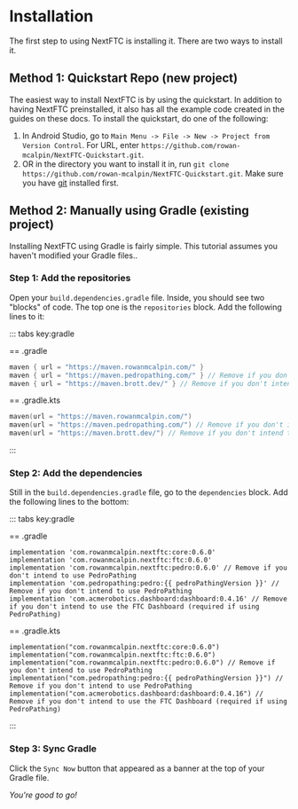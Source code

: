 <script setup>
import {ref, onMounted} from "vue";

const pedroPathingVersion = ref("Loading...");

onMounted(async () => {
    try {
        const response = await fetch(
            "https://api.github.com/repos/Pedro-Pathing/PedroPathing/releases/latest",
            {
                headers: {
                    "Accept": "application/vnd.github+json",
                    "X-GitHub-Api-Version": "2022-11-28"
                }
            }
        );

        if (!response.ok) {
            throw new Error(`Error fetching version (${response.status})`);
        }

        const data = await response.json();
        if (data.tag_name.charAt(0) === "v") {
            pedroPathingVersion.value = data.tag_name.substring(1); // or str.slice(1);
        } else {
            pedroPathingVersion.value = data.tag_name;
        }
    } catch (error) {
        pedroPathingVersion.value = `Error fetching version: ${error.message}`;
    }
});
</script>

# Installation

The first step to using NextFTC is installing it. There are two ways to install it.

## Method 1: Quickstart Repo (new project)

The easiest way to install NextFTC is by using the quickstart. In addition to having NextFTC preinstalled, it also has all the example code created in the guides on these docs. To install the quickstart, do one of the following:

1. In Android Studio, go to `Main Menu -> File -> New -> Project from Version Control`. For URL, enter `https://github.com/rowan-mcalpin/NextFTC-Quickstart.git`.
2. OR in the directory you want to install it in, run `git clone https://github.com/rowan-mcalpin/NextFTC-Quickstart.git`. Make sure you have [git](https://git-scm.com/) installed first.

## Method 2: Manually using Gradle (existing project)

Installing NextFTC using Gradle is fairly simple. This tutorial assumes you haven't modified your Gradle files..

### Step 1: Add the repositories

Open your `build.dependencies.gradle` file. Inside, you should see two "blocks" of code. The top one is the `repositories` block. Add the following lines to it:

::: tabs key:gradle

== .gradle

```groovy
maven { url = "https://maven.rowanmcalpin.com/" }
maven { url = "https://maven.pedropathing.com/" } // Remove if you don't intend to use PedroPathing
maven { url = "https://maven.brott.dev/" } // Remove if you don't intend to use the FTC Dashboard (required if using PedroPathing)
```

== .gradle.kts

```kotlin
maven(url = "https://maven.rowanmcalpin.com/")
maven(url = "https://maven.pedropathing.com/") // Remove if you don't intend to use PedroPathing
maven(url = "https://maven.brott.dev/") // Remove if you don't intend to use the FTC Dashboard (required if using PedroPathing)
```

:::

### Step 2: Add the dependencies

Still in the `build.dependencies.gradle` file, go to the `dependencies` block. Add the following lines to the bottom:

::: tabs key:gradle

== .gradle

```groovy-vue
implementation 'com.rowanmcalpin.nextftc:core:0.6.0'
implementation 'com.rowanmcalpin.nextftc:ftc:0.6.0'
implementation 'com.rowanmcalpin.nextftc:pedro:0.6.0' // Remove if you don't intend to use PedroPathing
implementation 'com.pedropathing:pedro:{{ pedroPathingVersion }}' // Remove if you don't intend to use PedroPathing
implementation 'com.acmerobotics.dashboard:dashboard:0.4.16' // Remove if you don't intend to use the FTC Dashboard (required if using PedroPathing)
```

== .gradle.kts

```kotlin-vue
implementation("com.rowanmcalpin.nextftc:core:0.6.0")
implementation("com.rowanmcalpin.nextftc:ftc:0.6.0")
implementation("com.rowanmcalpin.nextftc:pedro:0.6.0") // Remove if you don't intend to use PedroPathing
implementation("com.pedropathing:pedro:{{ pedroPathingVersion }}") // Remove if you don't intend to use PedroPathing
implementation("com.acmerobotics.dashboard:dashboard:0.4.16") // Remove if you don't intend to use the FTC Dashboard (required if using PedroPathing)
```

:::

### Step 3: Sync Gradle

Click the `Sync Now` button that appeared as a banner at the top of your Gradle file.

_You're good to go!_
